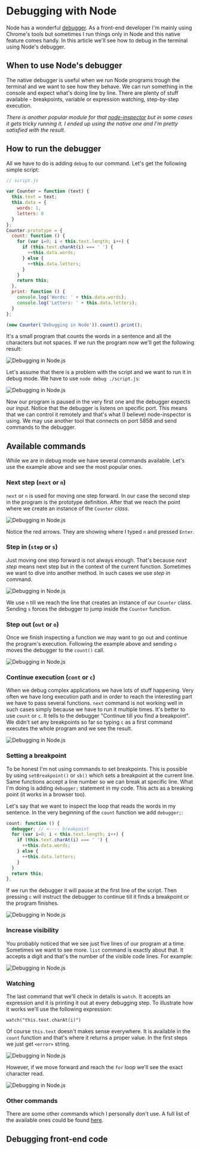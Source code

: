 # Debugging with Node

Node has a wonderful [debugger](https://nodejs.org/api/debugger.html). As a front-end developer I'm mainly using Chrome's tools but sometimes I run things only in Node and this native feature comes handy. In this article we'll see how to debug in the terminal using Node's debugger.

## When to use Node's debugger

The native debugger is useful when we run Node programs trough the terminal and we want to see how they behave. We can run something in the console and expect what's doing line by line. There are plenty of stuff available - breakpoints, variable or expression watching, step-by-step execution.

*There is another popular module for that [node-inspector](https://github.com/node-inspector/node-inspector) but in some cases it gets tricky running it. I ended up using the native one and I'm pretty satisfied with the result.*

## How to run the debugger

All we have to do is adding `debug` to our command. Let's get the following simple script:

```js
// script.js

var Counter = function (text) {
  this.text = text;
  this.data = {
    words: 1,
    letters: 0
  }
};
Counter.prototype = {
  count: function () {
    for (var i=0; i < this.text.length; i++) {
      if (this.text.charAt(i) === ' ') {
        ++this.data.words;
      } else {
        ++this.data.letters;
      }
    }
    return this;
  },
  print: function () {
    console.log('Words: ' + this.data.words);
    console.log('Letters: ' + this.data.letters);
  }
};

(new Counter('Debugging in Node')).count().print();
```

It's a small program that counts the words in a sentence and all the characters but not spaces. If we run the program now we'll get the following result:

![Debugging in Node.js](./imgs/01_01.jpg)

Let's assume that there is a problem with the script and we want to run it in debug mode. We have to use `node debug ./script.js`:

![Debugging in Node.js](./imgs/01_02.jpg)

Now our program is paused in the very first one and the debugger expects our input. Notice that the debugger is listens on specific port. This means that we can control it remotely and that's what (I believe) node-inspector is using. We may use another tool that connects on port 5858 and send commands to the debugger.

## Available commands

While we are in debug mode we have several commands available. Let's use the example above and see the most popular ones.

### Next step (`next` or `n`)

`next` or `n` is used for moving one step forward. In our case the second step in the program is the prototype definition. After that we reach the point where we create an instance of the `Counter` *class*.

![Debugging in Node.js](./imgs/01_03.jpg)

Notice the red arrows. They are showing where I typed `n` and pressed `Enter`.

### Step in (`step` or `s`)

Just moving one step forward is not always enough. That's because *next step* means next step but in the context of the current function. Sometimes we want to dive into another method. In such cases we use *step in* command.

![Debugging in Node.js](./imgs/01_04.jpg)

We use `n` till we reach the line that creates an instance of our `Counter` class. Sending `s` forces the debugger to jump inside the `Counter` function.

### Step out (`out` or `o`)

Once we finish inspecting a function we may want to go out and continue the program's execution. Following the example above and sending `o` moves the debugger to the `count()` call.

![Debugging in Node.js](./imgs/01_05.jpg)

### Continue execution (`cont` or `c`)

When we debug complex applications we have lots of stuff happening. Very often we have long execution path and in order to reach the interesting part we have to pass several functions. `next` command is not working well in such cases simply because we have to run it multiple times. It's better to use `count` or `c`. It tells to the debugger "Continue till you find a breakpoint". We didn't set any breakpoints so far so typing `c` as a first command executes the whole program and we see the result.

![Debugging in Node.js](./imgs/01_06.jpg)

### Setting a breakpoint

To be honest I'm not using commands to set breakpoints. This is possible by using `setBreakpoint()` or `sb()` which sets a breakpoint at the current line. Same functions accept a line number so we can break at specific line. What I'm doing is adding `debugger;` statement in my code. This acts as a breaking point (it works in a browser too). 

Let's say that we want to inspect the loop that reads the words in my sentence. In the very beginning of the `count` function we add `debugger;`:

```js
count: function () {
  debugger; // <---- breakpoint
  for (var i=0; i < this.text.length; i++) {
    if (this.text.charAt(i) === ' ') {
      ++this.data.words;
    } else {
      ++this.data.letters;
    }
  }
  return this;
},
```

If we run the debugger it will pause at the first line of the script. Then pressing `c` will instruct the debugger to continue till it finds a breakpoint or the program finishes.

![Debugging in Node.js](./imgs/01_07.jpg)

### Increase visibility 

You probably noticed that we see just five lines of our program at a time. Sometimes we want to see more. `list` command is exactly about that. It accepts a digit and that's the number of the visible code lines. For example:

![Debugging in Node.js](./imgs/01_08.jpg)

### Watching

The last command that we'll check in details is `watch`. It accepts an expression and it is printing it out at every debugging step. To illustrate how it works we'll use the following expression:

```
watch("this.text.charAt(i)")
```

Of course `this.text` doesn't makes sense everywhere. It is available in the `count` function and that's where it returns a proper value. In the first steps we just get `<error>` string.

![Debugging in Node.js](./imgs/01_09.jpg)

However, if we move forward and reach the `for` loop we'll see the exact character read.

![Debugging in Node.js](./imgs/01_10.jpg)

### Other commands

There are some other commands which I personally don't use. A full list of the available ones could be found [here](https://nodejs.org/api/debugger.html).

## Debugging front-end code







